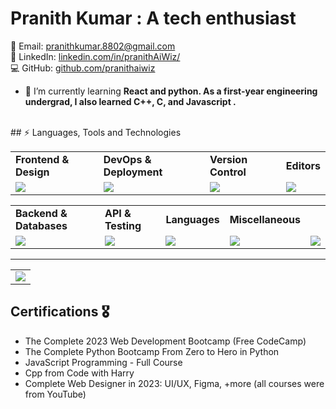 # Pranith Kumar : A tech enthusiast 

📧 Email: pranithkumar.8802@gmail.com  
🔗 LinkedIn: [linkedin.com/in/pranithAiWiz/](https://www.linkedin.com/in/pranithkumar49)  
💻 GitHub: [github.com/pranithaiwiz](https://github.com/pranithaiwiz)
<br>
- 🌱 I’m currently learning **React and python. As a first-year engineering undergrad, I also learned C++, C, and Javascript .**
<br>
## ⚡ Languages, Tools and Technologies

<table> 
<tr>
<td>
<strong>Frontend & Design</strong>
</td>
<td>
<strong>DevOps & Deployment</strong>
</td>
<td>
<strong>Version Control</strong>
</td>
<td>
<strong>Editors</strong>
</td>
</tr>
<tr>
<td>
<img src = "https://skillicons.dev/icons?i=js,react,nextjs,bootstrap,tailwindcss,figma" >
</td>
<td>
<img src = "https://skillicons.dev/icons?i=vercel,azure,&theme=dark">
</td>
<td>
<img src = "https://skillicons.dev/icons?i=git,github,gitlab,bash&theme=dark">
</td>
<td>
<img src = "https://skillicons.dev/icons?i=vscode&theme=dark">
</td>
</tr>
</table>


<table>
<tr>
<td>
<strong>Backend & Databases</strong>
<td>
<strong>API & Testing</strong>
</td>
<td>
<strong>Languages</strong>
</td>
<td>
<strong>Miscellaneous</strong>
</td>
</tr>
<tr>
<td>
<img src = "https://skillicons.dev/icons?i=nodejs,&theme=dark">
<td>
<img src= "https://skillicons.dev/icons?i=expressjs,&theme=dark">
</td>
</td>
<td>
<img src = "https://skillicons.dev/icons?i=postman&theme=dark">
</td>
<td>
<img src = "https://skillicons.dev/icons?i=c,cpp,py,js&theme=dark">
</td>
<td>
<img src = "https://skillicons.dev/icons?i=blender&theme=dark">
</td>
</tr>
</table>
<hr>


<table>
<tr>
<td colspan = "2">
<a href = "https://portfolio-git-pi.vercel.app/">
<img src="https://github-readme-activity-graph.vercel.app/graph?username=pranithaiwiz&bg_color=000000&color=ffffff&line=00ff1e&point=a09898&area=true&hide_border=true)](https://github.com/pranithaiwiz/github-readme-activity-graph")]
</a>
</td>
</tr>
</table>


## Certifications :medal_military:
- The Complete 2023 Web Development Bootcamp (Free CodeCamp)
- The Complete Python Bootcamp From Zero to Hero in Python
- JavaScript Programming - Full Course
- Cpp from Code with Harry 
- Complete Web Designer in 2023: UI/UX, Figma, +more
  (all courses were from YouTube)
